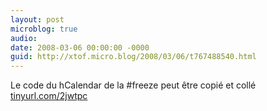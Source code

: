 ```yaml
---
layout: post
microblog: true
audio: 
date: 2008-03-06 00:00:00 -0000
guid: http://xtof.micro.blog/2008/03/06/t767488540.html
---
```

Le code du hCalendar de la #freeze peut être copié et collé [tinyurl.com/2jwtpc](http://tinyurl.com/2jwtpc)
